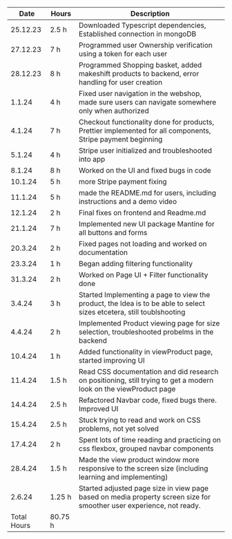 | Date        | Hours   | Description                                                                                                           |
| ----------- | ------- | --------------------------------------------------------------------------------------------------------------------- |
| 25.12.23    | 2.5 h   | Downloaded Typescript dependencies, Established connection in mongoDB                                                 |
| 27.12.23    | 7 h     | Programmed user Ownership verification using a token for each user                                                    |
| 28.12.23    | 8 h     | Programmed Shopping basket, added makeshift products to backend, error handling for user creation                     |
| 1.1.24      | 4 h     | Fixed user navigation in the webshop, made sure users can navigate somewhere only when authorized                     |
| 4.1.24      | 7 h     | Checkout functionality done for products, Prettier implemented for all components, Stripe payment beginning           |
| 5.1.24      | 4 h     | Stripe user initialized and troubleshooted into app                                                                   |
| 8.1.24      | 8 h     | Worked on the UI and fixed bugs in code                                                                               |
| 10.1.24     | 5 h     | more Stripe payment fixing                                                                                            |
| 11.1.24     | 5 h     | made the README.md for users, including instructions and a demo video                                                 |
| 12.1.24     | 2 h     | Final fixes on frontend and Readme.md                                                                                 |
| 21.1.24     | 7 h     | Implemented new UI package Mantine for all buttons and forms                                                          |
| 20.3.24     | 2 h     | Fixed pages not loading and worked on documentation                                                                   |
| 23.3.24     | 1 h     | Began adding filtering functionality                                                                                  |
| 31.3.24     | 2 h     | Worked on Page UI + Filter functionality done                                                                         |
| 3.4.24      | 3 h     | Started Implementing a page to view the product, the Idea is to be able to select sizes etcetera, still toublshooting |
| 4.4.24      | 2 h     | Implemented Product viewing page for size selection, troubleshooted probelms in the backend                           |
| 10.4.24     | 1 h     | Added functionality in viewProduct page, started improving UI                                                         |
| 11.4.24     | 1.5 h   | Read CSS documentation and did research on positioning, still trying to get a modern look on the viewProduct page     |
| 14.4.24     | 2.5 h   | Refactored Navbar code, fixed bugs there. Improved UI                                                                 |
| 15.4.24     | 2.5 h   | Stuck trying to read and work on CSS problems, not yet solved                                                         |
| 17.4.24     | 2 h     | Spent lots of time reading and practicing on css flexbox, grouped navbar components                                   |
| 28.4.24     | 1.5 h   | Made the view product window more responsive to the screen size (including learning and implementing)                 |
| 2.6.24      | 1.25 h  | Started adjusted page size in view page based on media property screen size for smoother user experience, not ready.  |
| Total Hours | 80.75 h |

